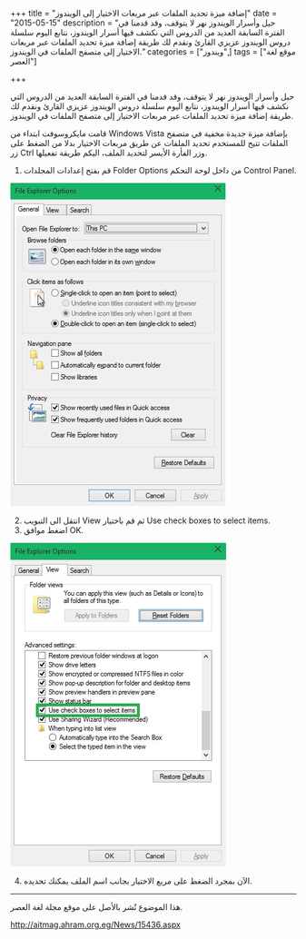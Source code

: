 +++
title = "إضافة ميزة تحديد الملفات عبر مربعات الاختيار إلى الويندوز"
date = "2015-05-15"
description = "حيل وأسرار الويندوز نهر لا يتوقف، وقد قدمنا في الفترة السابقة العديد من الدروس التي نكشف فيها أسرار الويندوز، نتابع اليوم سلسلة دروس الويندوز عزيزي القارئ ونقدم لك طريقة إضافة ميزة تحديد الملفات عبر مربعات الاختيار إلى متصفح الملفات في الويندوز."
categories = ["ويندوز",]
tags = ["موقع لغة العصر"]

+++

حيل وأسرار الويندوز نهر لا يتوقف، وقد قدمنا في الفترة السابقة العديد من الدروس التي نكشف فيها أسرار الويندوز، نتابع اليوم سلسلة دروس الويندوز عزيزي القارئ ونقدم لك طريقة إضافة ميزة تحديد الملفات عبر مربعات الاختيار إلى متصفح الملفات في الويندوز.

قامت مايكروسوفت ابتداء من Windows Vista بإضافة ميزة جديدة مخفية في متصفح الملفات تتيح للمستخدم تحديد الملفات عن طريق مربعات الاختيار بدلا من الضغط على زر Ctrl وزر الفأرة الأيسر لتحديد الملف، اليكم طريقة تفعيلها.

1. قم بفتح إعدادات المجلدات Folder Options من داخل لوحة التحكم Control Panel.

![1](images/2015-635673143517535766-753.jpg)

2. انتقل الى التبويب View ثم قم باختيار Use check boxes to select items.
3. اضغط موافق OK.

![2](images/2015-635673143690973266-97.jpg)

4. الآن بمجرد الضغط على مربع الاختيار بجانب اسم الملف يمكنك تحديده.

---

هذا الموضوع نٌشر باﻷصل على موقع مجلة لغة العصر.

http://aitmag.ahram.org.eg/News/15436.aspx

